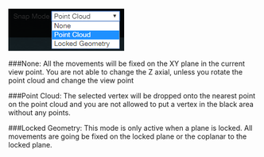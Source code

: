 
![](/Images/snap_mode.png)

###None:
All the movements will be fixed on the XY plane in the current view point. You are not able to 
change the Z axial, unless you rotate the point cloud and change the view point

###Point Cloud:
The selected vertex will be dropped onto the nearest point on the point cloud and you are not allowed to put a vertex in the black area without any points.

###Locked Geometry:
This mode is only active when a plane is locked. All movements are going be fixed on the locked plane or the coplanar to the locked plane.

